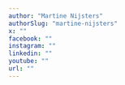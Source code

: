 ```yaml
---
author: "Martine Nijsters"
authorSlug: "martine-nijsters"
x: ""
facebook: ""
instagram: ""
linkedin: ""
youtube: ""
url: ""
---
```

